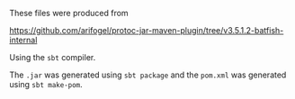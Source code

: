 These files were produced from

  https://github.com/arifogel/protoc-jar-maven-plugin/tree/v3.5.1.2-batfish-internal

Using the `sbt` compiler.

The `.jar` was generated using `sbt package` and the `pom.xml` was generated using `sbt make-pom`.
